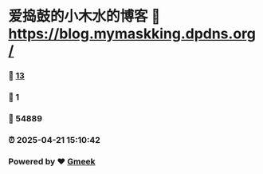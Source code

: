 # 爱捣鼓的小木水的博客 :link: https://blog.mymaskking.dpdns.org/ 
### :page_facing_up: [13](https://blog.mymaskking.dpdns.org//tag.html) 
### :speech_balloon: 1 
### :hibiscus: 54889 
### :alarm_clock: 2025-04-21 15:10:42 
### Powered by :heart: [Gmeek](https://github.com/Meekdai/Gmeek)
